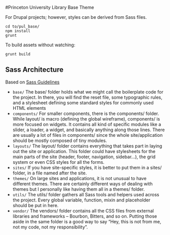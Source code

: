#Princeton University Library Base Theme

For Drupal projects; however, styles can be derived from Sass files.

```
cd to/pul_base/
npm install
grunt
```

To build assets without watching:
```
grunt build
```

## Sass Architecture

Based on [Sass Guidelines](http://sass-guidelin.es/)

- `base/` The base/ folder holds what we might call the boilerplate code for the project. In there, you will find the reset file, some typographic rules, and a stylesheet defining some standard styles for commonly used HTML elements
- `components/` For smaller components, there is the components/ folder. While layout/ is macro (defining the global wireframe), components/ is more focused on widgets. It contains all kind of specific modules like a slider, a loader, a widget, and basically anything along those lines. There are usually a lot of files in components/ since the whole site/application should be mostly composed of tiny modules.
- `layouts/` The layout/ folder contains everything that takes part in laying out the site or application. This folder could have stylesheets for the main parts of the site (header, footer, navigation, sidebar…), the grid system or even CSS styles for all the forms.
- `sites/` If you have site-specific styles, it is better to put them in a sites/ folder, in a file named after the site.
- `themes/` On large sites and applications, it is not unusual to have different themes. There are certainly different ways of dealing with themes but I personally like having them all in a themes/ folder.
- `utils/` The utils/ folder gathers all Sass tools and helpers used across the project. Every global variable, function, mixin and placeholder should be put in here.
- `vendor/` The vendors/ folder contains all the CSS files from external libraries and frameworks – Bourbon, Bitters, and so on. Putting those aside in the same folder is a good way to say “Hey, this is not from me, not my code, not my responsibility”.